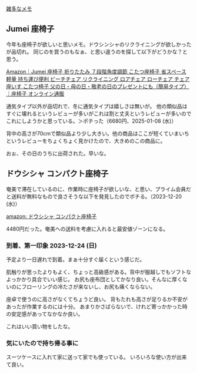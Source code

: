 [雑多なメモ](%E9%9B%91%E5%A4%9A%E3%81%AA%E3%83%A1%E3%83%A2)

## Jumei 座椅子

今年も座椅子が欲しいと思いメモ。ドウシンシャのリクライニングが欲しかったが品切れ。
同じのを買うのもなぁ、と思い違うのを探して以下がどうかな？と思う。

[Amazon｜Jumei 座椅子 折りたたみ ７段階角度調節 こたつ座椅子 省スペース 軽量 持ち運び便利 ビーチチェア リクライニング ロアチェア ローチェア チェア 座いす こたつ椅子 父の日・母の日・敬老の日のプレゼントにも（簡易タイプ）｜座椅子 オンライン通販](https://amzn.to/4fO9HeL)

通気タイプ以外が品切れで、冬に通気タイプは嬉しさは無いが。
他の類似品はすぐに壊れるというレビューが多いがこれは割と丈夫というレビューが多いのでこれにしようかと思っている。＞ポチった（6680円、2025-01-08 (水)）

背中の高さが70cmで類似品より少し大きい。他の商品はここが短くていまいちというレビューをちょくちょく見かけたので、大きめのこの商品に。

おぉ、その日のうちに出荷された。早いな。

## ドウシシャ コンパクト座椅子

奄美で滞在しているのに、作業時に座椅子が欲しいな、と思い、プライム会員だと送料が無料なもので良さそうな以下を発見したのでポチる。（2023-12-20 (水)）

[amazon: ドウシシャ コンパクト座椅子](https://amzn.to/3TCCKcp)

4480円だった。奄美への送料を考慮に入れると最安値ゾーンになる。

### 到着、第一印象 2023-12-24 (日)

予定より一日遅れで到着。まぁ十分すぐ届くという感じだ。

肌触りが思ったよりもよく、ちょっと高級感がある。背中が服越しでもソフトなよっかかり具合でいい感じ。
お尻も座布団としてかなり良い。そんなに厚くないのにフローリングの冷たさが来ないし、お尻も痛くならない。

座卓で使うのに高さがなくてちょうど良い。
背もたれも高さが足りるか不安があったが作業するのには十分。
あまりかさばらないで、けれど寄っかかった時の安定感があってなかなか良い。

これはいい買い物をしたな。

### 気にいたので持ち帰る事に

スーツケースに入れて家に送って家でも使っている。
いろいろな使い方が出来て良い。